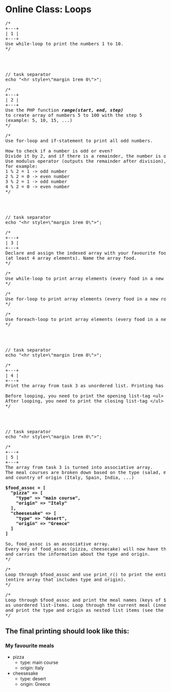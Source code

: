# Online Class: Loops
<pre>
/*
+---+
| 1 |
+---+
Use while-loop to print the numbers 1 to 10.
*/




// task separator
echo "&lt;hr style=\"margin 1rem 0\"&gt;";

/*
+---+
| 2 |
+---+
Use the PHP function <strong><em>range(start, end, step)</em></strong> 
to create array of numbers 5 to 100 with the step 5 
(example: 5, 10, 15, ...)
*/

/*
Use for-loop and if-statement to print all odd numbers.

How to check if a number is odd or even? 
Divide it by 2, and if there is a remainder, the number is odd. 
Use modulus operator (outputs the remainder after division), 
for example: 
1 % 2 = 1 -> odd number
2 % 2 = 0 -> even number
3 % 2 = 1 -> odd number
4 % 2 = 0 -> even number
*/




// task separator
echo "&lt;hr style=\"margin 1rem 0\"&gt;";

/*
+---+
| 3 |
+---+
Declare and assign the indexed array with your favourite food 
(at least 4 array elements). Name the array food.
*/

/*
Use while-loop to print array elements (every food in a new row).
*/

/*
Use for-loop to print array elements (every food in a new row).
*/

/*
Use foreach-loop to print array elements (every food in a new row).
*/




// task separator
echo "&lt;hr style=\"margin 1rem 0\"&gt;";

/*
+---+
| 4 |
+---+
Print the array from task 3 as unordered list. Printing has to be done inside the for-loop.

Before looping, you need to print the opening list-tag &lt;ul&gt;
After looping, you need to print the closing list-tag &lt;/ul&gt;
*/




// task separator
echo "&lt;hr style=\"margin 1rem 0\"&gt;";

/*
+---+
| 5 |
+---+
The array from task 3 is turned into associative array. 
The meal courses are broken down based on the type (salad, main course, dessert, ...) 
and country of origin (Italy, Spain, India, ...)
<strong>
$food_assoc = [
  "pizza" => [
    "type" => "main course",
    "origin" => "Italy"
  ],
  "cheesesake" => [
    "type" => "desert",
    "origin" => "Greece"
  ]
]
</strong>
So, food_assoc is an associative array. 
Every key of food_assoc (pizza, cheesecake) will now have the value that is associative array itself 
and carries the information about the type and origin.
*/

/*
Loop through $food_assoc and use print_r() to print the entire meal course 
(entire array that includes type and origin).
*/

/*
Loop through $food_assoc and print the meal names (keys of $food_assoc)
as unordered list-items. Loop through the current meal (inner loop through sub-array) 
and print the type and origin as nested list items (see the example below).
*/
</pre>

## The final printing should look like this: 

### My favourite meals
+ pizza
  + type: main course
  + origin: Italy
+ cheesesake
  + type: desert
  + origin: Greece
